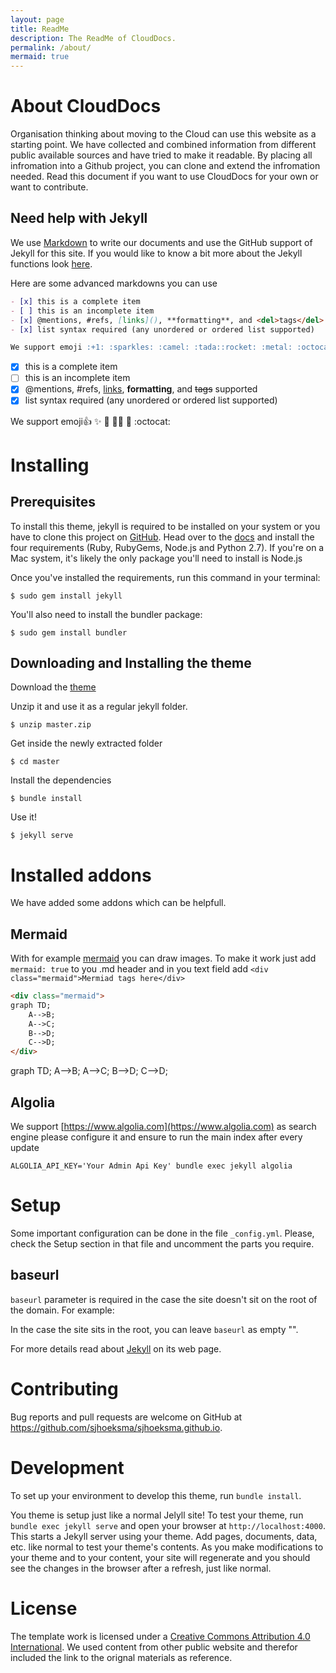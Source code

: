 ```yaml
---
layout: page
title: ReadMe
description: The ReadMe of CloudDocs.
permalink: /about/
mermaid: true
---
```


# About CloudDocs

Organisation thinking about moving to the Cloud can use this website as a starting point. We have collected and combined information from different public available sources and have tried to make it readable. By placing all infromation into a Github project, you can clone and extend the infromation needed. Read this document if you want to use CloudDocs for your own or want to contribute.

## Need help with Jekyll
We use [Markdown](https://guides.github.com/pdfs/markdown-cheatsheet-online.pdf) to write our documents and use the GitHub support of Jekyll for this site. If you would like to know a bit more about the Jekyll functions look [here](https://devhints.io/jekyll). 

Here are some advanced markdowns you can use

```markdown
- [x] this is a complete item
- [ ] this is an incomplete item
- [x] @mentions, #refs, [links](), **formatting**, and <del>tags</del> supported
- [x] list syntax required (any unordered or ordered list supported)

We support emoji :+1: :sparkles: :camel: :tada::rocket: :metal: :octocat: 
```
- [x] this is a complete item
- [ ] this is an incomplete item
- [x] @mentions, #refs, [links](), **formatting**, and <del>tags</del> supported
- [x] list syntax required (any unordered or ordered list supported)

We support emoji:+1: :sparkles: :camel: :tada::rocket: :metal: :octocat: 

# Installing 

## Prerequisites

To install this theme, jekyll is required to be installed on your system or you have to clone this project on [GitHub](https://pages.github.com/). Head over to the [docs](https://jekyllrb.com/docs/installation/) and install the four requirements (Ruby, RubyGems, Node.js and Python 2.7). If you're on a Mac system, it's likely the only package you'll need to install is Node.js

Once you've installed the requirements, run this command in your terminal:

```
$ sudo gem install jekyll
```

You'll also need to install the bundler package:

```
$ sudo gem install bundler
```

## Downloading and Installing the theme

Download the
[theme](http://github.com/sjhoeksma/sjhoeksma.github.io/archive/master.zip)


Unzip it and use it as a regular jekyll folder.

```
$ unzip master.zip
```

Get inside the newly extracted folder

```
$ cd master
```

Install the dependencies

```
$ bundle install
```

Use it!

```
$ jekyll serve
```

# Installed addons

We have added some addons which can be helpfull. 

## Mermaid
With for example [mermaid](https://mermaidjs.github.io) you can draw images. To make it work just add `mermaid: true` to you .md header and in you text field add `<div class="mermaid">Mermiad tags here</div>`

```html
<div class="mermaid">
graph TD;
    A-->B;
    A-->C;
    B-->D;
    C-->D;
</div>  
```

<div class="mermaid">
graph TD;
    A-->B;
    A-->C;
    B-->D;
    C-->D;
</div>  

    
## Algolia
We support [https://www.algolia.com](https://www.algolia.com) as search engine please configure it and ensure to run the main index after every update

```
ALGOLIA_API_KEY='Your Admin Api Key' bundle exec jekyll algolia
```

# Setup

Some important configuration can be done in the file `_config.yml`. Please, check the Setup section in that file and uncomment the parts you require.


## baseurl

`baseurl` parameter is required in the case the site doesn't sit on the root of the domain. For example: 


In the case the site sits in the root, you can leave `baseurl` as empty "".


For more details read about [Jekyll][1] on its web page.

# Contributing

Bug reports and pull requests are welcome on GitHub at https://github.com/sjhoeksma/sjhoeksma.github.io.

# Development

To set up your environment to develop this theme, run `bundle install`.

You theme is setup just like a normal Jelyll site! To test your theme, run `bundle exec jekyll serve` and open your browser at `http://localhost:4000`. This starts a Jekyll server using your theme. Add pages, documents, data, etc. like normal to test your theme's contents. As you make modifications to your theme and to your content, your site will regenerate and you should see the changes in the browser after a refresh, just like normal.

# License

The template work is licensed under a [Creative Commons Attribution 4.0 International](http://creativecommons.org/licenses/by/4.0/). We used content from other public website and therefor included the link to the orignal materials as reference.

[1]: http://jekyllrb.com
[2]: http://pages.github.com/
[3]: https://www.rossener.com/jekflix-template/
